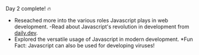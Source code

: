Day 2 complete! 🔥

- Reseached more into the various roles Javascript plays in web development.
-Read about Javascript's revolution in development from [daily.dev](https://daily.dev/).
- Explored the versatile usage of Javascript in modern development.
*Fun Fact: Javascript can also be used for developing viruses!